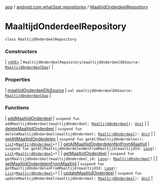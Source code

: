 [app](../../index.md) / [android.com.what2eat.repositories](../index.md) / [MaaltijdOnderdeelRepository](./index.md)

# MaaltijdOnderdeelRepository

`class MaaltijdOnderdeelRepository`

### Constructors

| [&lt;init&gt;](-init-.md) | `MaaltijdOnderdeelRepository(maaltijdOnderdeelDbSource: `[`MaaltijdOnderdeelDao`](../../android.com.what2eat.database/-maaltijd-onderdeel-dao/index.md)`)` |

### Properties

| [maaltijdOnderdeelDbSource](maaltijd-onderdeel-db-source.md) | `val maaltijdOnderdeelDbSource: `[`MaaltijdOnderdeelDao`](../../android.com.what2eat.database/-maaltijd-onderdeel-dao/index.md) |

### Functions

| [addMaaltijdOnderdeel](add-maaltijd-onderdeel.md) | `suspend fun addMaaltijdOnderdeel(maaltijdOnderdeel: `[`MaaltijdOnderdeel`](../../android.com.what2eat.model/-maaltijd-onderdeel/index.md)`): `[`Unit`](https://kotlinlang.org/api/latest/jvm/stdlib/kotlin/-unit/index.html) |
| [deleteMaaltijdOnderdeel](delete-maaltijd-onderdeel.md) | `suspend fun deleteMaaltijdOnderdeel(maaltijdOnderdeel: `[`MaaltijdOnderdeel`](../../android.com.what2eat.model/-maaltijd-onderdeel/index.md)`): `[`Unit`](https://kotlinlang.org/api/latest/jvm/stdlib/kotlin/-unit/index.html) |
| [getAllMaaltijdOnderdelen](get-all-maaltijd-onderdelen.md) | `suspend fun getAllMaaltijdOnderdelen(): `[`List`](https://kotlinlang.org/api/latest/jvm/stdlib/kotlin.collections/-list/index.html)`<`[`MaaltijdOnderdeel`](../../android.com.what2eat.model/-maaltijd-onderdeel/index.md)`>?` |
| [getAllMaaltijdOnderdelenNotFromMaaltijd](get-all-maaltijd-onderdelen-not-from-maaltijd.md) | `suspend fun getAllMaaltijdOnderdelenNotFromMaaltijd(maaltijdId: `[`Long`](https://kotlinlang.org/api/latest/jvm/stdlib/kotlin/-long/index.html)`): `[`List`](https://kotlinlang.org/api/latest/jvm/stdlib/kotlin.collections/-list/index.html)`<`[`MaaltijdOnderdeel`](../../android.com.what2eat.model/-maaltijd-onderdeel/index.md)`>?` |
| [getMaaltijdOnderdeel](get-maaltijd-onderdeel.md) | `suspend fun getMaaltijdOnderdeel(maaltijdOnderdeel_id: `[`Long`](https://kotlinlang.org/api/latest/jvm/stdlib/kotlin/-long/index.html)`): `[`MaaltijdOnderdeel`](../../android.com.what2eat.model/-maaltijd-onderdeel/index.md)`?` |
| [getMaaltijdOnderdelenFromMaaltijd](get-maaltijd-onderdelen-from-maaltijd.md) | `suspend fun getMaaltijdOnderdelenFromMaaltijd(maaltijdId: `[`Long`](https://kotlinlang.org/api/latest/jvm/stdlib/kotlin/-long/index.html)`): `[`List`](https://kotlinlang.org/api/latest/jvm/stdlib/kotlin.collections/-list/index.html)`<`[`MaaltijdOnderdeel`](../../android.com.what2eat.model/-maaltijd-onderdeel/index.md)`>?` |
| [updateMaaltijdOnderdeel](update-maaltijd-onderdeel.md) | `suspend fun updateMaaltijdOnderdeel(maaltijdOnderdeel: `[`MaaltijdOnderdeel`](../../android.com.what2eat.model/-maaltijd-onderdeel/index.md)`): `[`Unit`](https://kotlinlang.org/api/latest/jvm/stdlib/kotlin/-unit/index.html) |

